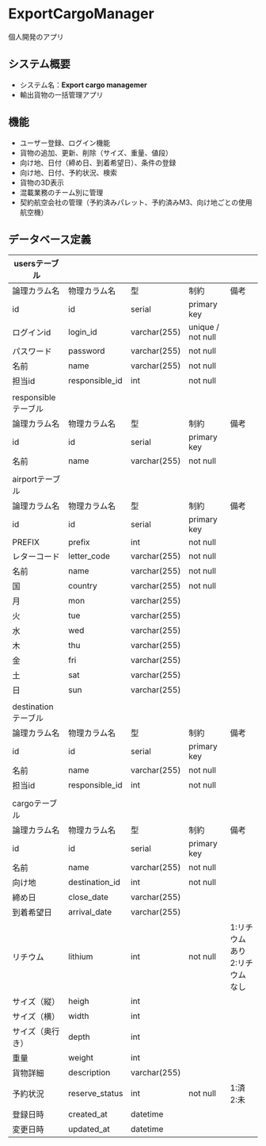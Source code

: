# ExportCargoManager
個人開発のアプリ

## システム概要
- システム名：**Export cargo managemer**
- 輸出貨物の一括管理アプリ

## 機能
- ユーザー登録、ログイン機能
- 貨物の追加、更新、削除（サイズ、重量、値段）
- 向け地、日付（締め日、到着希望日）、条件の登録
- 向け地、日付、予約状況、検索
- 貨物の3D表示
- 混載業務のチーム別に管理
- 契約航空会社の管理（予約済みパレット、予約済みM3、向け地ごとの使用航空機）

## データベース定義 
| usersテーブル |  |  |  |  |
| --- | --- | --- | --- | --- |
| 論理カラム名 | 物理カラム名 | 型 | 制約 | 備考 |
| id | id | serial | primary key |  |
| ログインid | login_id | varchar(255) | unique / not null |  |
| パスワード | password | varchar(255) | not null |  |
| 名前 | name | varchar(255) | not null |  |
| 担当id | responsible_id | int | not null |  |
|  |  |  |  |  |
| responsibleテーブル |  |  |  |  |
| 論理カラム名 | 物理カラム名 | 型 | 制約 | 備考 |
| id | id | serial | primary key |  |
| 名前 | name | varchar(255) | not null |  |
|  |  |  |  |  |
| airportテーブル |  |  |  |  |
| 論理カラム名 | 物理カラム名 | 型 | 制約 | 備考 |
| id | id | serial | primary key |  |
| PREFIX | prefix | int | not null |  |
| レターコード | letter_code | varchar(255) | not null |  |
| 名前 | name | varchar(255) | not null |  |
| 国 | country | varchar(255) | not null |  |
| 月 | mon | varchar(255) |  |  |
| 火 | tue | varchar(255) |  |  |
| 水 | wed | varchar(255) |  |  |
| 木 | thu | varchar(255) |  |  |
| 金 | fri | varchar(255) |  |  |
| 土 | sat | varchar(255) |  |  |
| 日 | sun | varchar(255) |  |  |
|  |  |  |  |  |
| destinationテーブル |  |  |  |  |
| 論理カラム名 | 物理カラム名 | 型 | 制約 | 備考 |
| id | id | serial | primary key |  |
| 名前 | name | varchar(255) | not null |  |
| 担当id | responsible_id | int | not null |  |
|  |  |  |  |  |
| cargoテーブル |  |  |  |  |
| 論理カラム名 | 物理カラム名 | 型 | 制約 | 備考 |
| id | id | serial | primary key |  |
| 名前 | name | varchar(255) | not null |  |
| 向け地 | destination_id | int | not null |  |
| 締め日 | close_date | varchar(255) |  |  |
| 到着希望日 | arrival_date | varchar(255) |  |  |
| リチウム | lithium | int | not null | 1:リチウムあり 2:リチウムなし |
| サイズ（縦） | heigh | int |  |  |
| サイズ（横） | width | int |  |  |
| サイズ（奥行き） | depth | int |  |  |
| 重量 | weight | int |  |  |
| 貨物詳細 | description | varchar(255) |  |  |
| 予約状況 | reserve_status | int | not null | 1:済 2:未 |
| 登録日時 | created_at | datetime |  |  |
| 変更日時 | updated_at | datetime |  |  |


